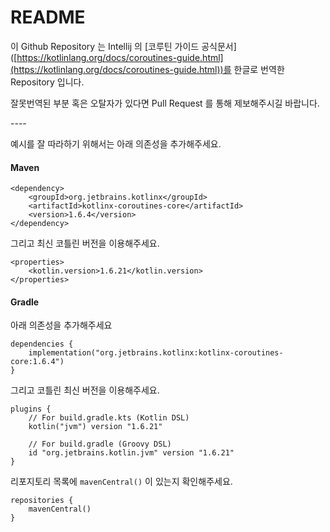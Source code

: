 # README

이 Github Repository 는 Intellij 의 \[코루틴 가이드 공식문서]\([https://kotlinlang.org/docs/coroutines-guide.html](https://kotlinlang.org/docs/coroutines-guide.html))를 한글로 번역한 Repository 입니다.

잘못번역된 부분 혹은 오탈자가 있다면 Pull Request 를 통해 제보해주시길 바랍니다.

\----

예시를 잘 따라하기 위해서는 아래 의존성을 추가해주세요.

#### Maven

```
<dependency>
    <groupId>org.jetbrains.kotlinx</groupId>
    <artifactId>kotlinx-coroutines-core</artifactId>
    <version>1.6.4</version>
</dependency>
```

그리고 최신 코틀린 버전을 이용해주세요.

```
<properties>
    <kotlin.version>1.6.21</kotlin.version>
</properties>
```

#### Gradle

아래 의존성을 추가해주세요

```
dependencies {
    implementation("org.jetbrains.kotlinx:kotlinx-coroutines-core:1.6.4")
}
```

그리고 코틀린 최신 버전을 이용해주세요.

```
plugins {
    // For build.gradle.kts (Kotlin DSL)
    kotlin("jvm") version "1.6.21"
    
    // For build.gradle (Groovy DSL)
    id "org.jetbrains.kotlin.jvm" version "1.6.21"
}
```

리포지토리 목록에 `mavenCentral()` 이 있는지 확인해주세요.

```
repositories {
    mavenCentral()
}
```
